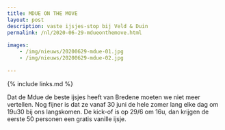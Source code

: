 ```yaml
---
title: MDUE ON THE MOVE
layout: post
description: vaste ijsjes-stop bij Veld & Duin
permalink: /nl/2020-06-29-mdueonthemove.html
    
images: 
    - /img/nieuws/20200629-mdue-01.jpg
    - /img/nieuws/20200629-mdue-02.jpg
    
---
```


{% include links.md %}

Dat de Mdue de beste ijsjes heeft van Bredene moeten we niet meer vertellen. Nog fijner is dat ze vanaf 30 juni de hele zomer lang elke dag om 19u30 bij ons langskomen. 
De kick-of is op 29/6 om 16u, dan krijgen de eerste 50 personen een gratis vanille ijsje.





